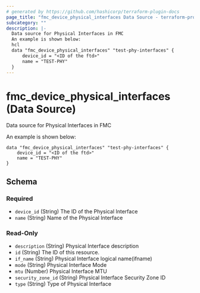 ```yaml
---
# generated by https://github.com/hashicorp/terraform-plugin-docs
page_title: "fmc_device_physical_interfaces Data Source - terraform-provider-fmc"
subcategory: ""
description: |-
  Data source for Physical Interfaces in FMC
  An example is shown below:
  hcl
  data "fmc_device_physical_interfaces" "test-phy-interfaces" {
      device_id = "<ID of the ftd>"
      name = "TEST-PHY"
  }
---
```


# fmc_device_physical_interfaces (Data Source)

Data source for Physical Interfaces in FMC

An example is shown below: 
```hcl
data "fmc_device_physical_interfaces" "test-phy-interfaces" {
	device_id = "<ID of the ftd>"
	name = "TEST-PHY"
}
```



<!-- schema generated by tfplugindocs -->
## Schema

### Required

- `device_id` (String) The ID of the Physical Interface
- `name` (String) Name of the Physical Interface

### Read-Only

- `description` (String) Physical Interface description
- `id` (String) The ID of this resource.
- `if_name` (String) Physical Interface logical name(ifname)
- `mode` (String) Physical Interface Mode
- `mtu` (Number) Physical Interface MTU
- `security_zone_id` (String) Physical Interface Security Zone ID
- `type` (String) Type of Physical Interface


